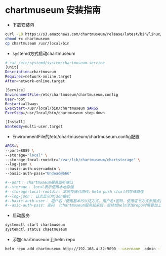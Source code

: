 # chartmuseum 安装指南





+ 下载安装包
``` bash
curl -LO https://s3.amazonaws.com/chartmuseum/release/latest/bin/linux/amd64/chartmuseum
chmod +x chartmuseum
cp chartmuseum /usr/local/bin
```

+ systemd方式启动chartmuseum

``` bash
# cat /etc/systemd/system/chartmuseum.service
[Unit]
Description=chartmuseum
Requires=network-online.target
After=network-online.target

[Service]
EnvironmentFile=/etc/chartmuseum/chartmuseum.config
User=root
Restart=allways
ExecStart=/usr/local/bin/chartmuseum $ARGS
ExecStop=/usr/local/bin/chartmuseum step-down

[Install]
WantedBy=multi-user.target
```

+ EnvironmentFile的/etc/chartmuseum/chartmuseum.config配置

``` bash
ARGS=\
--port=8889 \
--storage="local" \
--storage-local-rootdir="/var/lib/chartmuseum/chartstorage" \
--log-json \
--basic-auth-user=admin \
--basic-auth-pass="Undead@666"

#--port： chartmuseum服务监听端口
#--storage： local表示使用本地存储
#--storage-local-rootdir: 本地存储点路径，helm push chart的存储路径
#--log-json： 日志显示为json格式
#--basic-auth-user： 用户名（使用基本的认证方式，用户名+密码，使用证书方式参照点我)
#--asic-auth-pass: 密码 （chartmuseum服务起来后，后续给helm添加repo时需要加上--username xxx --password ***）
```
+ 启动服务
``` bash
systemctl start chartmuseum
systemctl status chaetmuseum
```
+ 添加chartmuseum 到helm repo
``` bash
helm repo add chartmuseum http://192.168.4.32:9090 --username  admin --password  admin
```
